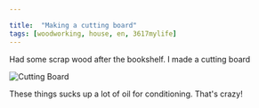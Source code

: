 ```yaml
---

title:  "Making a cutting board"
tags: [woodworking, house, en, 3617mylife]
---
```




Had some scrap wood after the bookshelf. I made a cutting board

![Cutting Board](/blog/data/documents/woodworking/2019-12-cuttingboard/20191231_185033.jpg )

These things sucks up a lot of oil for conditioning. That's crazy!
